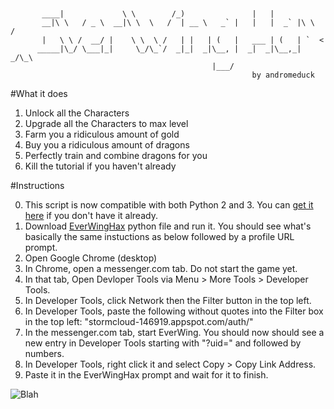 ```


       ____|             \ \        /_)               |   |
       __|\ \   / _ \  __|\ \  \   /  | __ \   _` |   |   |  _` |\ \  /
       |   \ \ /  __/ |    \ \  \ /   | |   | (   |   ___ | (   | `  <
      _____|\_/ \___|_|     \_/\_`/  _|_|  _|\__, |  _|  _|\__,_| _/\_\
                                             |___/
                                                      by andromeduck
```

#What it does
1. Unlock all the Characters
2. Upgrade all the Characters to max level
3. Farm you a ridiculous amount of gold
3. Buy you a ridiculous amount of dragons
4. Perfectly train and combine dragons for you
5. Kill the tutorial if you haven't already


#Instructions

0. This script is now compatible with both Python 2 and 3. You can [get it here](https://www.python.org/downloads/) if you don't have it already.
1. Download [EverWingHax](https://raw.githubusercontent.com/isometric/EverWingHax/master/EverWingHax.py) python file and run it. You should see what's basically the same instuctions as below followed by a profile URL prompt.
2. Open Google Chrome (desktop)
3. In Chrome, open a messenger.com tab. Do not start the game yet.
4. In that tab, Open Devloper Tools via Menu > More Tools > Developer Tools.
5. In Developer Tools, click Network then the Filter button in the top left.
6. In Developer Tools, paste the following without quotes into the Filter box in the top left: "stormcloud-146919.appspot.com/auth/"
7. In the messenger.com tab, start EverWing. You should now should see a new entry in Developer Tools starting with "?uid=" and followed by numbers.
9. In Developer Tools, right click it and select Copy > Copy Link Address.
10. Paste it in the EverWingHax prompt and wait for it to finish.

![Blah](https://raw.githubusercontent.com/isometric/EverWingHax/master/hax.png)

